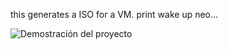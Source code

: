this generates a ISO for a VM. print wake up neo...

![Demostración del proyecto](./assets/demo.gif)